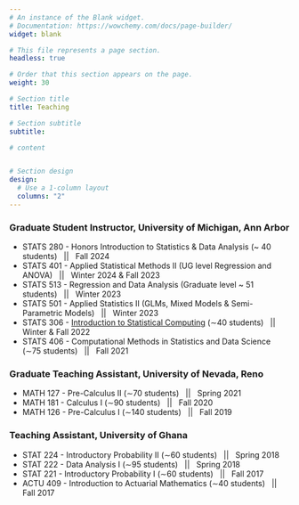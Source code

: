 ```yaml
---
# An instance of the Blank widget.
# Documentation: https://wowchemy.com/docs/page-builder/
widget: blank

# This file represents a page section.
headless: true

# Order that this section appears on the page.
weight: 30

# Section title
title: Teaching

# Section subtitle
subtitle:

# content


# Section design
design:
  # Use a 1-column layout
  columns: "2" 
---
```


### Graduate Student Instructor, University of Michigan, Ann Arbor
- STATS 280 - Honors Introduction to Statistics & Data Analysis (~ 40 students) &nbsp; || &nbsp; Fall 2024
- STATS 401 - Applied Statistical Methods II (UG level Regression and ANOVA) &nbsp; || &nbsp; Winter 2024 & Fall 2023
- STATS 513 - Regression and Data Analysis (Graduate level ~ 51 students) &nbsp; || &nbsp; Winter 2023
- STATS 501 - Applied Statistics II (GLMs, Mixed Models & Semi-Parametric Models) &nbsp; || &nbsp; Winter 2023
- STATS 306 - [Introduction to Statistical Computing](https://bosafoagyare.netlify.app/courses/stats306-w22/) (∼40 students) &nbsp; || &nbsp; Winter & Fall 2022
- STATS 406 - Computational Methods in Statistics and Data Science (∼75 students) &nbsp; || &nbsp; Fall 2021


### Graduate Teaching Assistant, University of Nevada, Reno
- MATH 127 - Pre-Calculus II (∼70 students) &nbsp; || &nbsp; Spring 2021
- MATH 181 - Calculus I (∼90 students) &nbsp; || &nbsp; Fall 2020
- MATH 126 - Pre-Calculus I (∼140 students) &nbsp; || &nbsp; Fall 2019


### Teaching Assistant, University of Ghana
- STAT 224 - Introductory Probability II (∼60 students) &nbsp; || &nbsp; Spring 2018
- STAT 222 - Data Analysis I (∼95 students) &nbsp; || &nbsp; Spring 2018
- STAT 221 - Introductory Probability I (∼60 students) &nbsp; || &nbsp; Fall 2017
- ACTU 409 - Introduction to Actuarial Mathematics (∼40 students) &nbsp; || &nbsp; Fall 2017

